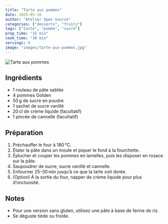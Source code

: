 ```yaml
---
title: "Tarte aux pommes"
date: 2025-05-16
author: "Atelier Open Source"
categories: ["desserts", "fruits"]
tags: ["tarte", "pomme", "sucré"]
prep_time: "15 min"
cook_time: "30 min"
servings: 6
image: "images/tarte-aux-pommes.jpg"
---
```


![Tarte aux pommes](../images/tarte-aux-pommes.jpg)

## Ingrédients

- 1 rouleau de pâte sablée  
- 4 pommes Golden  
- 50 g de sucre en poudre  
- 1 sachet de sucre vanillé  
- 20 cl de crème liquide (facultatif)  
- 1 pincée de cannelle (facultatif)  

## Préparation

1. Préchauffer le four à 180 °C.  
2. Étaler la pâte dans un moule et piquer le fond à la fourchette.  
3. Éplucher et couper les pommes en lamelles, puis les disposer en rosace sur la pâte.  
4. Saupoudrer de sucre, sucre vanillé et cannelle.  
5. Enfourner 25–30 min jusqu’à ce que la tarte soit dorée.  
6. (Option) À la sortie du four, napper de crème liquide pour plus d’onctuosité.  

## Notes

- Pour une version sans gluten, utilisez une pâte à base de farine de riz.  
- Se déguste tiède ou froide.  
